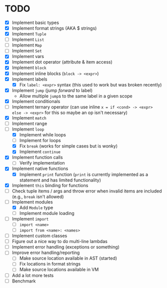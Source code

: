 # TODO

- [x] Implement basic types
- [x] Implement format strings (AKA $ strings)
- [x] Implement `Tuple`
- [ ] Implement `List`
- [ ] Implement `Map`
- [ ] Implement `Set`
- [x] Implement vars
- [x] Implement dot operator (attribute & item access)
- [x] Implement `block`
- [x] Implement inline blocks (`block -> <expr>`)
- [x] Implement labels
  - [x] Fix `label: <expr>` syntax (this used to work but was broken
    recently)
- [x] Implement `jump` (jump *forward* to label)
  - Allow multiple `jump`s to the same label in a given scope
- [x] Implement conditionals
- [ ] Implement ternary operator (can use inline
      `x = if <cond> -> <expr> else -> <expr>` for this so maybe an op
      isn't necessary)
- [x] Implement `match`
- [ ] Implement range
- [ ] Implement `loop`
  - [x] Implement while loops
  - [ ] Implement for loops
  - [x] Fix `break` (works for simple cases but is wonky)
  - [x] Implement `continue`
- [x] Implement function calls
  - [ ] Verify implementation
- [x] Implement native functions
  - [x] Implement `print` function (`print` is currently implemented as a statement and has limited functionality)
- [x] Implement `this` binding for functions
- [ ] Check tuple items / args and throw error when invalid items are included (e.g., `break` isn't allowed)
- [ ] Implement modules
  - [x] Add `Module` type
  - [ ] Implement module loading
- [ ] Implement `import`
  - [ ] `import <name>`
  - [ ] `import from <name>: <names>`
- [ ] Implement custom classes
- [ ] Figure out a nice way to do multi-line lambdas
- [ ] Implement error handling (exceptions or something)
- [ ] Improve error handling/reporting
  - [ ] Make source location available in AST (started)
  - [ ] Fix locations in format strings
  - [ ] Make source locations available in VM
- [ ] Add a lot more tests
- [ ] Benchmark
